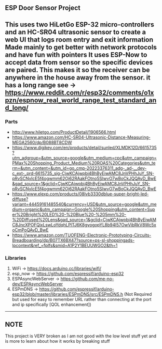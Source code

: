 ## ESP Door Sensor Project ##
This uses two HiLetGo ESP-32 micro-controllers and an HC-SR04 ultrasonic sensor to create a web UI that logs room entry and exit information
Made mainly to get better with network protocols and have fun with pointers
It uses ESP-Now to accept data from sensor so the specific devices are paired. This makes it so the receiver can be anywhere in the house away from the sensor.
it has a long range see -> https://www.reddit.com/r/esp32/comments/o1xpzn/espnow_real_world_range_test_standard_and_long/
---
### Parts ####
- http://www.hiletgo.com/ProductDetail/1906566.html 
- https://www.amazon.com/HC-SR04-Ultrasonic-Distance-Measuring-MEGA2560/dp/B088BT8CDW
- https://www.digikey.com/en/products/detail/sunled/XLMDK12D/6615735?utm_adgroup=&utm_source=google&utm_medium=cpc&utm_campaign=PMax%20Shopping_Product_Medium%20ROAS%20Categories&utm_term=&utm_content=&utm_id=go_cmp-20223376311_adg-_ad-__dev-c_ext-_prd-6615735_sig-CjwKCAjwpbi4BhByEiwAMC8JnVPHhJuY_SN-pRvSCNyIcE5f4ogwmm62Oj62RAakFOtno5SIwvO7wBoCkJQQAvD_BwE&gad_source=1&gclid=CjwKCAjwpbi4BhByEiwAMC8JnVPHhJuY_SN-pRvSCNyIcE5f4ogwmm62Oj62RAakFOtno5SIwvO7wBoCkJQQAvD_BwE
- https://www.elexp.com/products/08lvb3330dblue-super-bright-led-diffuse?variant=44459161485540&currency=USD&utm_source=google&utm_medium=organic&utm_campaign=Google%20Shopping&utm_content=Super%20Bright%20LED%20-%20Blue%20-%205mm%20-%20Diffused%20Lens&gad_source=1&gclid=CjwKCAjwpbi4BhByEiwAMC8JncXPOFQixLswLoYdqhLPlTJ6K8gyogopYL8b94I57OwVibRkV8Wc5xoCmPoQAvD_BwE
- https://www.amazon.com/TUOFENG-Electronic-Prototyping-Circuits-Breadboarding/dp/B07TX6BX47?source=ps-sl-shoppingads-lpcontext&ref_=fplfs&smid=A1P2Y1BEUUWGO2&th=1
### Libraries ### 
1. WiFi -> https://docs.arduino.cc/libraries/wifi/ 
2. esp_now -> https://github.com/espressif/arduino-esp32
3. ESPAsyncWebServer -> https://github.com/me-no-dev/ESPAsyncWebServer 
4. ESPmDNS -> https://github.com/espressif/arduino-esp32/blob/master/libraries/ESPmDNS/src/ESPmDNS.h (Not Required but used for easy to remember URL rather than connecting at the port and ip specifically [QOL enhancement])
---
**NOTE** 
---
This project is VERY broken as I am not good with the low level stuff yet and is more to learn about how it works by breaking stuff